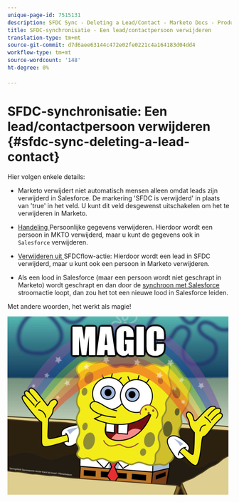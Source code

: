 ```yaml
---
unique-page-id: 7515131
description: SFDC Sync - Deleting a Lead/Contact - Marketo Docs - Productdocumentatie
title: SFDC-synchronisatie - Een lead/contactpersoon verwijderen
translation-type: tm+mt
source-git-commit: d7d6aee63144c472e02fe0221c4a164183d04dd4
workflow-type: tm+mt
source-wordcount: '148'
ht-degree: 0%

---
```



# SFDC-synchronisatie: Een lead/contactpersoon verwijderen {#sfdc-sync-deleting-a-lead-contact}

Hier volgen enkele details:

* Marketo verwijdert niet automatisch mensen alleen omdat leads zijn verwijderd in Salesforce. De markering &#39;SFDC is verwijderd&#39; in plaats van &#39;true&#39; in het veld. U kunt dit veld desgewenst uitschakelen om het te verwijderen in Marketo.
* [Handeling ](../../../../product-docs/core-marketo-concepts/smart-campaigns/flow-actions/delete-person.md) Persoonlijke gegevens verwijderen. Hierdoor wordt een persoon in MKTO verwijderd, maar u kunt de gegevens ook in `Salesforce` verwijderen.

* [Verwijderen uit ](../../../../product-docs/core-marketo-concepts/smart-campaigns/salesforce-flow-actions/delete-person-from-sfdc.md) SFDCflow-actie: Hierdoor wordt een lead in SFDC verwijderd, maar u kunt ook een persoon in Marketo verwijderen.
* Als een lood in Salesforce (maar een persoon wordt niet geschrapt in Marketo) wordt geschrapt en dan door de [synchroon met Salesforce](../../../../product-docs/core-marketo-concepts/smart-campaigns/salesforce-flow-actions/sync-person-to-sfdc.md) stroomactie loopt, dan zou het tot een nieuwe lood in Salesforce leiden.

Met andere woorden, het werkt als magie!

![—](assets/image2015-5-20-15-3a3-3a27.png)

